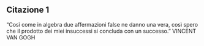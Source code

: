 ## Citazione 1

“Così come in algebra due affermazioni false ne danno una vera, così spero che il prodotto dei miei insuccessi si concluda con un successo.”
VINCENT VAN GOGH